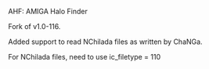 AHF: AMIGA Halo Finder

Fork of v1.0-116.  

Added support to read NChilada files as written by ChaNGa.

For NChilada files, need to use ic_filetype       = 110
